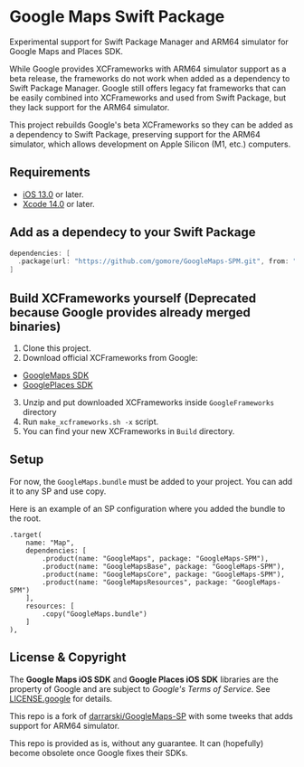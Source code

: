 # Google Maps Swift Package

Experimental support for Swift Package Manager and ARM64 simulator for Google Maps and Places SDK.

While Google provides XCFrameworks with ARM64 simulator support as a beta release, the frameworks do not work when added as a dependency to Swift Package Manager. Google still offers legacy fat frameworks that can be easily combined into XCFrameworks and used from Swift Package, but they lack support for the ARM64 simulator.

This project rebuilds Google's beta XCFrameworks so they can be added as a dependency to Swift Package, preserving support for the ARM64 simulator, which allows development on Apple Silicon (M1, etc.) computers.

## Requirements

- [iOS 13.0](https://wikipedia.org/wiki/IOS_13) or later.
- [Xcode 14.0](https://developer.apple.com/xcode) or later.

## Add as a dependecy to your Swift Package

```swift
dependencies: [
  .package(url: "https://github.com/gomore/GoogleMaps-SPM.git", from: "8.3.1")
]
```

## Build XCFrameworks yourself (Deprecated because Google provides already merged binaries)

1. Clone this project.
2. Download official XCFrameworks from Google:

- [GoogleMaps SDK](https://developers.google.com/maps/documentation/ios-sdk/config#install-the-xcframework)
- [GooglePlaces SDK](https://developers.google.com/maps/documentation/places/ios-sdk/config#install-the-xcframework)

3. Unzip and put downloaded XCFrameworks inside `GoogleFrameworks` directory
4. Run `make_xcframeworks.sh -x` script.
5. You can find your new XCFrameworks in `Build` directory.

## Setup

For now, the `GoogleMaps.bundle` must be added to your project. You can add it to any SP and use copy.

Here is an example of an SP configuration where you added the bundle to the root.

```
.target(
    name: "Map",
    dependencies: [
        .product(name: "GoogleMaps", package: "GoogleMaps-SPM"),
        .product(name: "GoogleMapsBase", package: "GoogleMaps-SPM"),
        .product(name: "GoogleMapsCore", package: "GoogleMaps-SPM"),
        .product(name: "GoogleMapsResources", package: "GoogleMaps-SPM")
    ],
    resources: [
        .copy("GoogleMaps.bundle")
    ]
),
```

## License & Copyright

The **Google Maps iOS SDK** and **Google Places iOS SDK** libraries are the property of Google and are subject to _Google's Terms of Service_. See [LICENSE.google](LICENSE.google) for details.

This repo is a fork of [darrarski/GoogleMaps-SP](https://github.com/darrarski/GoogleMaps-SP) with some tweeks that adds support for ARM64 simulator.

This repo is provided as is, without any guarantee. It can (hopefully) become obsolete once Google fixes their SDKs.

